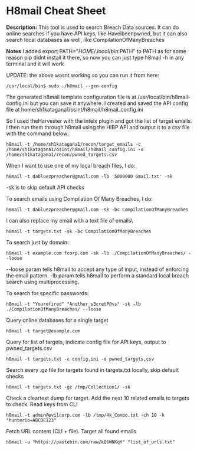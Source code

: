 # H8mail Cheat Sheet

**Description:** 
This tool is used to search Breach Data sources. It can do online searches if you have API keys, like Haveibeenpwned, but it can also search local databases as well, like CompilationOfManyBreaches

**Notes**
I added export PATH="$HOME/.local/bin:$PATH" to PATH as for some reason pip didnt install it there, so now you can just 
type h8mail -h in any terminal and it will work

UPDATE: the above wasnt working so you can run it from here:

`/usr/local/bin$ sudo ./h8mail --gen-config`

The generated h8mail template configuration file is at /usr/local/bin/h8mail-config.ini but you can save it anywhere. I created and saved the API config file at home/sh1katagana1/osint/h8mail/h8mail_config.ini

So I used theHarvester with the intelx plugin and got the list of target emails. I then run them through h8mail using the HIBP API and output it to a csv file with the command below:

`h8mail -t /home/sh1katagana1/recon/target_emails -c /home/sh1katagana1/osint/h8mail/h8mail_config.ini -o /home/sh1katagana1/recon/pwned_targets.csv`

When I want to use one of my local breach files, I do: 

`h8mail -t dabluezpreacher@gmail.com -lb '5000000 Gmail.txt' -sk`

-sk is to skip default API checks

To search emails using Compilation Of Many Breaches, I do: 

`h8mail -t dabluezpreacher@gmail.com -sk -bc CompilationOfManyBreaches`

I can also replace my email with a text file of emails\

`h8mail -t targets.txt -sk -bc CompilationOfManyBreaches`
 
To search just by domain: 

`h8mail -t example.com fcorp.com -sk -lb ./CompilationOfManyBreaches/ --loose`

--loose param tells h8mail to accept any type of input, instead of enforcing the email pattern.
-lb param tells h8mail to perform a standard local breach search using multiprocessing.

To search for specific passwords: 

`h8mail -t "Yourefired" "Another_s3cretP@ss" -sk -lb ./CompilationOfManyBreaches/ --loose`

Query online databases for a single target

`h8mail -t target@example.com`

Query for list of targets, indicate config file for API keys, output to pwned_targets.csv

`h8mail -t targets.txt -c config.ini -o pwned_targets.csv`

Search every .gz file for targets found in targets.txt locally, skip default checks

`h8mail -t targets.txt -gz /tmp/Collection1/ -sk`

Check a cleartext dump for target. Add the next 10 related emails to targets to check. Read keys from CLI

`h8mail -t admin@evilcorp.com -lb /tmp/4k_Combo.txt -ch 10 -k "hunterio=ABCDE123"`

Fetch URL content (CLI + file). Target all found emails

`h8mail -u "https://pastebin.com/raw/kQ6WNKqY" "list_of_urls.txt"`
